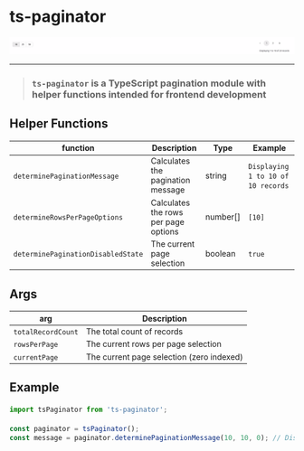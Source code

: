 # ts-paginator

![ts-paginator](./assets/Screenshot%202023-03-17%20at%2012.27.49.png)

---

> ### `ts-paginator` is a TypeScript pagination module with helper functions intended for frontend development

## Helper Functions

| function                           | Description                          | Type     | Example                            |
| ---------------------------------- | ------------------------------------ | -------- | ---------------------------------- |
| `determinePaginationMessage`       | Calculates the pagination message    | string   | `Displaying 1 to 10 of 10 records` |
| `determineRowsPerPageOptions`      | Calculates the rows per page options | number[] | `[10]`                             |
| `determinePaginationDisabledState` | The current page selection           | boolean  | `true`                             |

## Args

| arg                | Description                         |
| ------------------ | ----------------------------------- |
| `totalRecordCount` | The total count of records          |
| `rowsPerPage`      | The current rows per page selection |
| `currentPage`      | The current page selection (zero indexed)         |

## Example

```js
import tsPaginator from 'ts-paginator';

const paginator = tsPaginator();
const message = paginator.determinePaginationMessage(10, 10, 0); // Displaying 1 to 10 of 10 records
```
